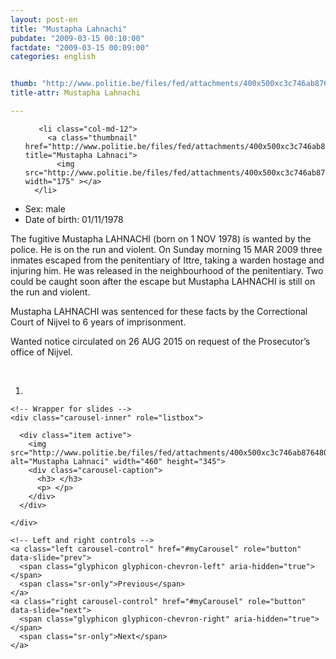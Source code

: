 ```yaml
---
layout: post-en
title: "Mustapha Lahnachi"
pubdate: "2009-03-15 00:10:00"
factdate: "2009-03-15 00:09:00"
categories: english


thumb: "http://www.politie.be/files/fed/attachments/400x500xc3c746ab8764805d7b7debcb5a31bc99_thumb.JPG.pagespeed.ic.9Slxc4kItR.jpg"
title-attr: Mustapha Lahnachi

---
```


<div class="row">

  <div class="col-xs-6 col-md-4">
<ul class="row polaroids">

       <li class="col-md-12">  
         <a class="thumbnail" href="http://www.politie.be/files/fed/attachments/400x500xc3c746ab8764805d7b7debcb5a31bc99_thumb.JPG.pagespeed.ic.9Slxc4kItR.jpg" title="Mustapha Lahnaci">
           <img src="http://www.politie.be/files/fed/attachments/400x500xc3c746ab8764805d7b7debcb5a31bc99_thumb.JPG.pagespeed.ic.9Slxc4kItR.jpgg" width="175" ></a>
      </li>  

  </ul>

  
  </div>
  <div class="col-xs-12 col-md-8">
 
<ul>
<li>Sex: male</li>
<li>Date of birth: 01/11/1978</li>
</ul> 


<p>The fugitive Mustapha LAHNACHI (born on 1 NOV 1978) is wanted by the police. He is on the run and violent.
On Sunday morning 15 MAR 2009 three inmates escaped from the penitentiary of Ittre, taking a warden hostage and injuring him. He was released in the neighbourhood of the penitentiary. Two could be caught soon after the escape but Mustapha LAHNACHI is still on the run and violent.</p>
<p>Mustapha LAHNACHI was sentenced for these facts by the Correctional Court of Nijvel to 6 years of imprisonment. </p>
<p>Wanted notice circulated on 26 AUG 2015 on request of the Prosecutor’s office of Nijvel.
</p>

<!-- SLIDER -->
<div class="container"  class="col-xs-12 col-md-12">
  <br>
  <div id="myCarousel" class="carousel slide" data-ride="carousel">
    <!-- Indicators -->
    <ol class="carousel-indicators">
      <li data-target="#myCarousel" data-slide-to="0" class="active"></li>
    </ol>

    <!-- Wrapper for slides -->
    <div class="carousel-inner" role="listbox">

      <div class="item active">
        <img src="http://www.politie.be/files/fed/attachments/400x500xc3c746ab8764805d7b7debcb5a31bc99_thumb.JPG.pagespeed.ic.9Slxc4kItR.jpg" alt="Mustapha Lahnaci" width="460" height="345">
        <div class="carousel-caption">
          <h3> </h3>
          <p> </p>
        </div>
      </div>
  
    </div>

    <!-- Left and right controls -->
    <a class="left carousel-control" href="#myCarousel" role="button" data-slide="prev">
      <span class="glyphicon glyphicon-chevron-left" aria-hidden="true"></span>
      <span class="sr-only">Previous</span>
    </a>
    <a class="right carousel-control" href="#myCarousel" role="button" data-slide="next">
      <span class="glyphicon glyphicon-chevron-right" aria-hidden="true"></span>
      <span class="sr-only">Next</span>
    </a>
  </div>
</div>

  <link rel="stylesheet" href="http://maxcdn.bootstrapcdn.com/bootstrap/3.3.5/css/bootstrap.min.css">
  <script src="https://ajax.googleapis.com/ajax/libs/jquery/1.11.3/jquery.min.js"></script>
  <script src="http://maxcdn.bootstrapcdn.com/bootstrap/3.3.5/js/bootstrap.min.js"></script>
  <!-- SLIDER -->
  
</div>


</div>

